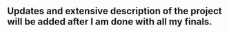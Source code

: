 ## Updates and extensive description of the project will be added after I am done with all my finals.
